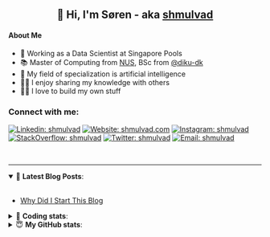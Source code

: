 <h2 align="center">
	👋 Hi, I'm Søren - aka <a href="https://shmulvad.com">shmulvad</a>
</h2>

#### About Me
- 🤖 Working as a Data Scientist at Singapore Pools
- 📚 Master of Computing from [NUS], BSc from [@diku-dk]
- 🧠 My field of specialization is artificial intelligence
- 👨‍🏫 I enjoy sharing my knowledge with others
- 👨‍💻 I love to build my own stuff

### Connect with me:

[![Linkedin: shmulvad](https://img.shields.io/badge/shmulvad-blue?style=flat&logo=Linkedin&logoColor=white)][linkedin]
[![Website: shmulvad.com](https://img.shields.io/badge/shmulvad.com-47CCCC?&style=flat&logo=Google-Chrome&logoColor=white)][website]
[![Instagram: shmulvad](https://img.shields.io/badge/-@shmulvad-purple?style=flat&logo=Instagram&logoColor=white)][instagram]
[![StackOverflow: shmulvad](https://img.shields.io/badge/shmulvad-FE7A16?style=flat&logo=stack-overflow&logoColor=white)][stackOverflow]
[![Twitter: shmulvad](https://img.shields.io/badge/@shmulvad-1ca0f1?style=flat&logo=twitter&logoColor=white)][twitter]
[![Email: shmulvad](https://img.shields.io/badge/shmulvad-D14836?style=flat&logo=gmail&logoColor=white)][mail]

<br />

---

<details open>
 <summary>📕 <b>Latest Blog Posts</b>: </summary>

<br>

<!-- BLOG-POST-LIST:START -->
- [Why Did I Start This Blog](https://shmulvad.com/blog/why-did-start-this-blog)
<!-- BLOG-POST-LIST:END -->

</details>

<!-- --- -->

<details>
 <summary>🤖 <b>Coding stats</b>: </summary>

<br>

NOTE: Doesn't track coding at work or work done in environments such as Jupyter Notebooks.

<!--START_SECTION:waka-->
![Code Time](http://img.shields.io/badge/Code%20Time-2%2C082%20hrs%2021%20mins-blue)

**I'm a Night 🦉** 

```text
🌞 Morning                504 commits         ██░░░░░░░░░░░░░░░░░░░░░░░   08.76 % 
🌆 Daytime                1504 commits        ███████░░░░░░░░░░░░░░░░░░   26.13 % 
🌃 Evening                2431 commits        ███████████░░░░░░░░░░░░░░   42.24 % 
🌙 Night                  1316 commits        ██████░░░░░░░░░░░░░░░░░░░   22.87 % 
```


📊 **This Week I Spent My Time On** 

```text
💬 Programming Languages: 
Python                   16 hrs 37 mins      █████████████░░░░░░░░░░░░   51.00 % 
HTML                     8 hrs 42 mins       ███████░░░░░░░░░░░░░░░░░░   26.74 % 
Other                    4 hrs 16 mins       ███░░░░░░░░░░░░░░░░░░░░░░   13.14 % 
CSS                      59 mins             █░░░░░░░░░░░░░░░░░░░░░░░░   03.04 % 
Text                     34 mins             ░░░░░░░░░░░░░░░░░░░░░░░░░   01.75 % 

🔥 Editors: 
VS Code                  28 hrs 32 mins      ██████████████████████░░░   87.62 % 
Zsh                      3 hrs 46 mins       ███░░░░░░░░░░░░░░░░░░░░░░   11.58 % 
Sublime Text             15 mins             ░░░░░░░░░░░░░░░░░░░░░░░░░   00.80 % 

🐱‍💻 Projects: 
datapakke-interface      26 hrs 41 mins      ████████████████████░░░░░   81.90 % 
Terminal                 2 hrs 28 mins       ██░░░░░░░░░░░░░░░░░░░░░░░   07.58 % 
hit-locator              1 hr 18 mins        █░░░░░░░░░░░░░░░░░░░░░░░░   04.00 % 
chatbot                  49 mins             █░░░░░░░░░░░░░░░░░░░░░░░░   02.54 % 
econ_model_src7          19 mins             ░░░░░░░░░░░░░░░░░░░░░░░░░   00.99 % 
```


 Last Updated on 12/08/2023 18:40:02 UTC
<!--END_SECTION:waka-->

</details>

<!-- --- -->

<details>
 <summary>😇 <b>My GitHub stats</b>: </summary>

<br>

<img align="left" alt="shmulvad's Github Stats" src="https://github-readme-stats.vercel.app/api?username=shmulvad&show_icons=true&hide_border=true" />

</details>



[website]: https://shmulvad.com
[twitter]: https://twitter.com/shmulvad
[linkedin]: https://linkedin.com/in/shmulvad
[instagram]: https://instagram.com/shmulvad
[stackOverflow]: https://stackoverflow.com/users/9248793/shmulvad
[mail]: mailto:shmulvad@gmail.com
[@diku-dk]: https://github.com/diku-dk
[github]: https://github.com/shmulvad
[NUS]: https://www.nus.edu.sg